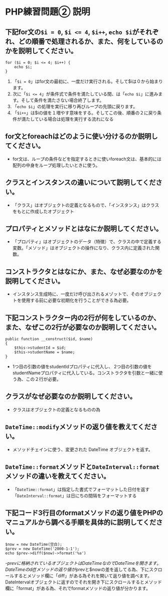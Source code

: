 # PHP練習問題② 説明

## 下記for文の`$i = 0`, `$i <= 4`, `$i++`, `echo $i`がそれぞれ、どの順番で処理されるか、また、何をしているのかを説明してください。

```
for ($i = 0; $i <= 4; $i++) {
    echo $i;
}
```

1. 「`$i = 0`」はfor文の最初に、一度だけ実行される。そして$iは０から始まります。
2. 次に「`$i <= 4`」が条件式で条件を満たしている間、は「`echo $i`」に進みます。そして条件を満たさない場合終了します。
3. 「`echo $i`」の処理を実行に移り再びループの先頭に戻ります。
4. 「`$i++`」は$iの値を１増やす意味をする。そしてこの後、順番の２に戻り条件が満たしている場合は処理を実行する流れになる

## for文とforeachはどのように使い分けるのか説明してください。
- for文は、ループの条件などを指定するときに使いforeach文は、基本的には配列の中身をループ処理したいときに使う。

## クラスとインスタンスの違いについて説明してください。
- 「クラス」はオブジェクトの定義となるもので、「インスタンス」はクラスをもとに作成したオブジェクト

## プロパティとメソッドとはなにか説明してください。
- 「プロパティ」はオブジェクトのデータ（特徴）で、クラスの中で定義する変数。「メソッド」はオブジェクトの操作になり、クラス内に定義された関数。

## コンストラクタとはなにか、また、なぜ必要なのかを説明してください。
- インスタンス生成時に、一度だけ呼び出されるメゾットで、そのオブジェクトを使用する前に必要な初期化を行うことができる為必要。

## 下記コンストラクター内の2行が何をしているのか、また、なぜこの2行が必要なのか説明してください。
```
public function __construct($id, $name)
{
    $this->studentId = $id;
    $this->studentName = $name;
}
```
- 1つ目の引数の値をstudentIdプロパティに代入し、 2つ目の引数の値をstudentNameプロパティに代入している。コンストラクタを引数と一緒に使う為、この２行が必要。

## クラスがなぜ必要なのか説明してください。
- クラスはオブジェクトの定義となるものの為

## `DateTime::modify`メソッドの返り値を教えてください。
- メソッドチェインに使う、変更された DateTime オブジェクトを返す。

## `DateTime::format`メソッドと`DateInterval::format`メソッドの違いを教えてください。
- 「`DateTime::format`」は指定した書式でフォーマットした日付を返す
「`DateInterval::format`」は日にちの間隔をフォーマットする

## 下記コード3行目のformatメソッドの返り値をPHPのマニュアルから調べる手順を具体的に説明してください。
```
$now = new DateTime(空白);
$prev = new DateTime('2000-1-1');
echo $prev->diff($now)->format('%a')
```

<!-- オブジェクト->メソッド・プロパティ -->
-$prevに格納されているオブジェクトはDateTimeなのでDateTimeを開きます。
DateTimeのdiffメソッドの返り値が$prevと$nowの差を返してる為、下にスクロールするとメソッド欄に「diff」がある為それを開いて返り値を調べます。
DateIntervalオブジェクトに返すのでそれを開き下にスクロールするとメソッド欄に「format」がある為、それでformatメソッドの返り値が分かります。